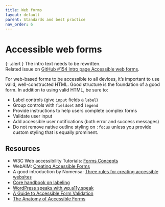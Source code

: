 ```yaml
---
title: Web forms
layout: default
parent: Standards and best practice
nav_order: 6
---
```


# Accessible web forms

{: .alert }
The intro text needs to be rewritten.  
Related issue on [GitHub #154 Intro page Accessible web forms](https://github.com/wpaccessibility/wp-a11y-docs/issues/154).    


For web-based forms to be accessible to all devices, it’s important to use valid, well-constructed HTML. Good structure is the foundation of a good form. In addition to using valid HTML, be sure to:

- Label controls (give `input` fields a `label`)
- Group controls with `fieldset` and `legend`
- Provide instructions to help users complete complex forms
- Validate user input
- Add accessible user notifications (both error and success messages)
- Do not remove native outline styling on `:focus` unless you provide custom styling that is equally prominent.

## Resources

- W3C Web accessibility Tutorials: [Forms Concepts](https://www.w3.org/WAI/tutorials/forms/)
- WebAIM: [Creating Accessible Forms](http://webaim.org/techniques/forms/)
- A good introduction by Nomensa: [Three rules for creating accessible websites](https://www.nomensa.com/blog/2010/three-rules-for-creating-accessible-forms)
- [Core handbook on labeling](https://make.wordpress.org/core/handbook/best-practices/coding-standards/accessibility-coding-standards/#labeling)
- [WordPress speaks with wp.a11y.speak](https://foxland.fi/wordpress-speaks-wp-a11y-speak/)
- [A Guide to Accessible Form Validation](https://www.smashingmagazine.com/2023/02/guide-accessible-form-validation/)
- [The Anatomy of Accessible Forms](https://www.deque.com/blog/anatomy-of-accessible-forms-best-practices/)
